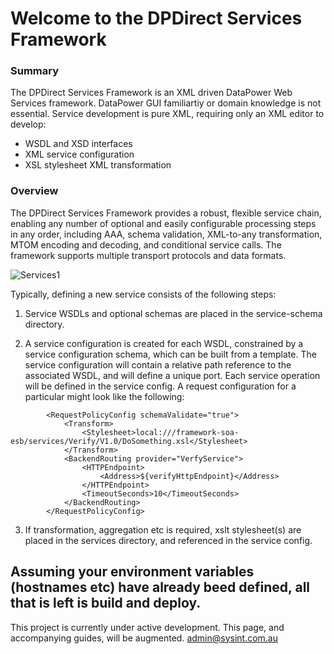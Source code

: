 # Welcome to the DPDirect Services Framework

### Summary
The DPDirect Services Framework is an XML driven DataPower Web Services framework.
DataPower GUI familiartiy or domain knowledge is not essential. Service development is pure XML, requiring only an XML editor to develop:
- WSDL and XSD interfaces
- XML service configuration
- XSL stylesheet XML transformation

### Overview
The DPDirect Services Framework provides a robust, flexible service chain, enabling any number of optional and easily configurable processing steps in any order, including AAA, schema validation, XML-to-any transformation, MTOM encoding and decoding, and conditional service calls. The framework supports multiple transport protocols and data formats.


![Services1](https://github.com/mqsysadmin/DPDirectServicesFramework/blob/master/distribution/doc/images/xmlservices.png)

Typically, defining a new service consists of the following steps:

1) Service WSDLs and optional schemas are placed in the service-schema directory.

2) A service configuration is created for each WSDL, constrained by a service configuration schema, which can be built from a template. The service configuration will contain a relative path reference to the associated WSDL, and will define a unique port. Each service operation will be defined in the service config. A request configuration for a particular might look like the following:

~~~
		<RequestPolicyConfig schemaValidate="true">
			<Transform>
				<Stylesheet>local:///framework-soa-esb/services/Verify/V1.0/DoSomething.xsl</Stylesheet>
			</Transform>
			<BackendRouting provider="VerfyService">
				<HTTPEndpoint>
					<Address>${verifyHttpEndpoint}</Address>
				</HTTPEndpoint>
				<TimeoutSeconds>10</TimeoutSeconds>
			</BackendRouting>
		</RequestPolicyConfig>
~~~
3) If transformation, aggregation etc is required, xslt stylesheet(s) are placed in the services directory, and referenced in the service config.

Assuming your environment variables (hostnames etc) have already beed defined, all that is left is build and deploy.
---------------------------------------------
This project is currently under active development. This page, and accompanying guides, will be augmented. admin@sysint.com.au
